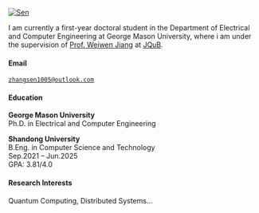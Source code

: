 [![Sen](https://img.shields.io/badge/Sen-github-blue?logo=github)](https://github.com/Senzhan9)

I am currently a first-year doctoral student in the Department of Electrical and Computer Engineering at George Mason University, where i am under the supervision of [Prof. Weiwen Jiang](https://jqub.ece.gmu.edu/categories/bio/) at [JQuB](https://jqub.ece.gmu.edu/).

#### Email  
<code>zhangsen1005@outlook.com</code>  

#### Education  
**George Mason University** \
Ph.D. in Electrical and Computer Engineering

**Shandong University** \
B.Eng. in Computer Science and Technology \
Sep.2021 – Jun.2025 \
GPA: 3.81/4.0

#### Research Interests  
Quantum Computing, Distributed Systems... 
